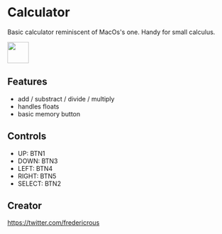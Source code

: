 # Calculator

Basic calculator reminiscent of MacOs's one. Handy for small calculus.

<img src="https://user-images.githubusercontent.com/702227/79086938-bd3f4380-7d35-11ea-9988-a1a42916643f.png" height="48" width="48" />

## Features 

- add / substract / divide / multiply
- handles floats
- basic memory button

## Controls

- UP: BTN1
- DOWN: BTN3
- LEFT: BTN4
- RIGHT: BTN5
- SELECT: BTN2

## Creator

<https://twitter.com/fredericrous>
